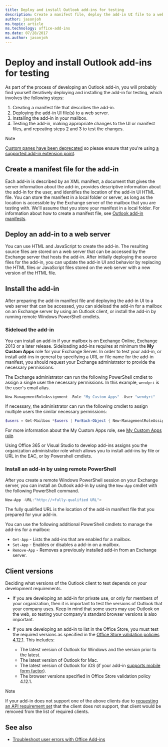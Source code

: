 ```yaml
---
title: Deploy and install Outlook add-ins for testing
description: Create a manifest file, deploy the add-in UI file to a web server, install the add-in in your mailbox, and then test the add-in.
author: jasonjoh
ms.topic: article
ms.technology: office-add-ins
ms.date: 07/28/2017
ms.author: jasonjoh
---
```


# Deploy and install Outlook add-ins for testing

As part of the process of developing an Outlook add-in, you will probably find yourself iteratively deploying and installing the add-in for testing, which involves the following steps:

1. Creating a manifest file that describes the add-in.
1. Deploying the add-in UI file(s) to a web server.
1. Installing the add-in in your mailbox.
1. Testing the add-in, making appropriate changes to the UI or manifest files, and repeating steps 2 and 3 to test the changes.

> [!NOTE]
> [Custom panes have been deprecated](https://developer.microsoft.com/outlook/blogs/make-your-add-ins-available-in-the-office-ribbon/) so please ensure that you're using [a supported add-in extension point](https://docs.microsoft.com/outlook/add-ins/#extension-points).

## Create a manifest file for the add-in

Each add-in is described by an XML manifest, a document that gives the server information about the add-in, provides descriptive information about the add-in for the user, and identifies the location of the add-in UI HTML file. You can store the manifest in a local folder or server, as long as the location is accessible by the Exchange server of the mailbox that you are testing with. We'll assume that you store your manifest in a local folder. For information about how to create a manifest file, see [Outlook add-in manifests](manifests.md).

## Deploy an add-in to a web server

You can use HTML and JavaScript to create the add-in. The resulting source files are stored on a web server that can be accessed by the Exchange server that hosts the add-in. After initially deploying the source files for the add-in, you can update the add-in UI and behavior by replacing the HTML files or JavaScript files stored on the web server with a new version of the HTML file.

## Install the add-in

After preparing the add-in manifest file and deploying the add-in UI to a web server that can be accessed, you can sideload the add-in for a mailbox on an Exchange server by using an Outlook client, or install the add-in by running remote Windows PowerShell cmdlets.

### Sideload the add-in

You can install an add-in if your mailbox is on Exchange Online, Exchange 2013 or a later release. Sideloading add-ins requires at minimum the **My Custom Apps** role for your Exchange Server. In order to test your add-in, or install add-ins in general by specifying a URL or file name for the add-in manifest, you should request your Exchange administrator to provide the necessary permissions.

The Exchange administrator can run the following PowerShell cmdlet to assign a single user the necessary permissions. In this example, `wendyri` is the user's email alias.

```powershell
New-ManagementRoleAssignment -Role "My Custom Apps" -User "wendyri"
```

If necessary, the administrator can run the following cmdlet to assign multiple users the similar necessary permissions:

```powershell
$users = Get-Mailbox *$users | ForEach-Object { New-ManagementRoleAssignment -Role "My Custom Apps" -User $_.Alias}
```

For more information about the My Custom Apps role, see [My Custom Apps role](https://technet.microsoft.com/en-us/library/aa0321b3-2ec0-4694-875b-7a93d3d99089%28EXCHG.150%29.aspx). 

Using Office 365 or Visual Studio to develop add-ins assigns you the organization administrator role which allows you to install add-ins by file or URL in the EAC, or by Powershell cmdlets.

### Install an add-in by using remote PowerShell

After you create a remote Windows PowerShell session on your Exchange server, you can install an Outlook add-in by using the `New-App` cmdlet with the following PowerShell command.

```powershell
New-App -URL:"http://<fully-qualified URL">
```

The fully qualified URL is the location of the add-in manifest file that you prepared for your add-in.

You can use the following additional PowerShell cmdlets to manage the add-ins for a mailbox:

-  `Get-App` - Lists the add-ins that are enabled for a mailbox.
-  `Set-App` - Enables or disables a add-in on a mailbox.
-  `Remove-App` - Removes a previously installed add-in from an Exchange server.

## Client versions

Deciding what versions of the Outlook client to test depends on your development requirements.

- If you are developing an add-in for private use, or only for members of your organization, then it is important to test the versions of Outlook that your company uses. Keep in mind that some users may use Outlook on the web, so testing your company's standard browser versions is also important.

- If you are developing an add-in to list in the Office Store, you must test the required versions as specified in the [Office Store validation policies 4.12.1](https://docs.microsoft.com/office/dev/store/validation-policies#4-apps-and-add-ins-behave-predictably). This includes:
    - The latest version of Outlook for Windows and the version prior to the latest.
    - The latest version of Outlook for Mac.
    - The latest version of Outlook for iOS (if your add-in [supports mobile form factor](add-mobile-support.md)).
    - The browser versions specified in Office Store validation policy 4.12.1.

> [!NOTE]
> If your add-in does not support one of the above clients due to [requesting an API requirement set](apis.md) that the client does not support, that client would be removed from the list of required clients.

## See also

- [Troubleshoot user errors with Office Add-ins](https://docs.microsoft.com/office/dev/add-ins/testing/testing-and-troubleshooting)